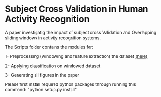 <h1>Subject Cross Validation in Human Activity Recognition</h1>

A paper investigatig the impact of subject cross Validation and Overlapping sliding windows in activity recognition systems.

The Scripts folder contains the modules for: 

1- Preprocessing (windowing and feature extraction) the dataset 
<a href="https://archive.ics.uci.edu/ml/datasets/REALDISP+Activity+Recognition+Dataset"> (here) </a>
 
2- Applying classification on windowed dataset

3- Generating all figures in the paper 

Please first install required python packages through running this command:
 "python setup.py install"



